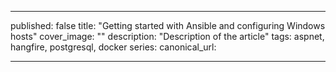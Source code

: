 ---

published: false
title: "Getting started with Ansible and configuring Windows hosts"
cover_image: ""
description: "Description of the article"
tags: aspnet, hangfire, postgresql, docker
series:
canonical_url:

---